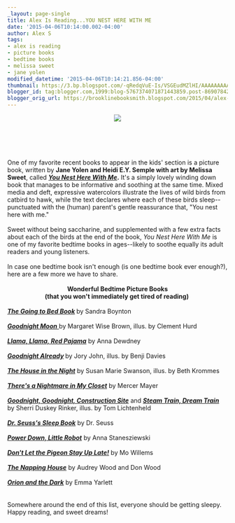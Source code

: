 ```yaml
---
_layout: page-single
title: Alex Is Reading...YOU NEST HERE WITH ME
date: '2015-04-06T10:14:00.002-04:00'
author: Alex S
tags:
- alex is reading
- picture books
- bedtime books
- melissa sweet
- jane yolen
modified_datetime: '2015-04-06T10:14:21.856-04:00'
thumbnail: https://3.bp.blogspot.com/-qRedqVuE-Is/VSGEudMZlHI/AAAAAAAAAGk/1hmn-QfdTgE/s72-c/51YYi1TouqL._SX258_BO1%2C204%2C203%2C200_.jpg
blogger_id: tag:blogger.com,1999:blog-5767374071871443859.post-8690784256235172231
blogger_orig_url: https://brooklinebooksmith.blogspot.com/2015/04/alex-is-readingyou-nest-here-with-me.html
---
```


<div dir="ltr" style="text-align: left;" trbidi="on"><div class="separator" style="clear: both; text-align: center;"><a href="https://3.bp.blogspot.com/-qRedqVuE-Is/VSGEudMZlHI/AAAAAAAAAGk/1hmn-QfdTgE/s1600/51YYi1TouqL._SX258_BO1%2C204%2C203%2C200_.jpg" imageanchor="1" style="margin-left: 1em; margin-right: 1em;"><img border="0" src="https://3.bp.blogspot.com/-qRedqVuE-Is/VSGEudMZlHI/AAAAAAAAAGk/1hmn-QfdTgE/s1600/51YYi1TouqL._SX258_BO1%2C204%2C203%2C200_.jpg" /></a></div><br /><br /><br /><br /><br />One of my favorite recent books to appear in the kids' section is a picture book, written by <b>Jane Yolen and Heidi E.Y. Semple with art by Melissa Sweet</b>, called <b><a href="https://www.brooklinebooksmith-shop.com/book/9781590789230"><i>You Nest Here With Me</i></a>.</b> It's a simply lovely winding down book that manages to be informative and soothing at the same time. Mixed media and deft, expressive watercolors illustrate the lives of wild birds from catbird to hawk, while the text declares where each of these birds sleep--punctuated with the (human) parent's gentle reassurance that, "You nest here with me."<br /><br />Sweet without being saccharine, and supplemented with a few extra facts about each of the birds at the end of the book, <i>You Nest Here With Me</i> is one of my favorite bedtime books in ages--likely to soothe equally its adult readers and young listeners.<br /><br />In case one bedtime book isn't enough (is one bedtime book ever enough?), here are a few more we have to share.<br /><br /><div style="text-align: center;"><b>Wonderful Bedtime Picture Books</b></div><div style="text-align: center;"><b>(that you won't immediately get tired of reading)&nbsp;</b> </div><div style="text-align: center;"><br /></div><div style="text-align: left;"><b><a href="https://www.brooklinebooksmith-shop.com/book/9780671449025"><i>The Going to Bed Book</i></a> </b>by Sandra Boynton<b> </b></div><div style="text-align: left;"><br /></div><div style="text-align: left;"><a href="https://www.brooklinebooksmith-shop.com/book/9780060775858"><i><b>Goodnight Moon</b></i> </a>by Margaret Wise Brown, illus. by Clement Hurd<b> </b></div><div style="text-align: left;"><b><br /></b></div><div style="text-align: left;"><a href="https://www.brooklinebooksmith-shop.com/book/9780670059836"><i><b>Llama, Llama, Red Pajama</b></i></a> by Anna Dewdney</div><div style="text-align: left;"><b><br /></b></div><div style="text-align: left;"><b><a href="https://www.brooklinebooksmith-shop.com/book/9780062286208"><i>Goodnight Already</i></a> </b>by Jory John, illus. by Benji Davies</div><div style="text-align: left;"><br /></div><div style="text-align: left;"><a href="https://www.brooklinebooksmith-shop.com/book/9780618862443"><b><i>The House in the Night</i></b></a> by Susan Marie Swanson, illus. by Beth Krommes</div><div style="text-align: left;"><br /></div><div style="text-align: left;"><a href="https://www.brooklinebooksmith-shop.com/book/9780803786820"><i><b>There's a Nightmare in My Closet</b></i></a> by Mercer Mayer </div><div style="text-align: left;"><br /></div><div style="text-align: left;"><a href="https://www.brooklinebooksmith-shop.com/book/9780811877824"><i><b>Goodnight, Goodnight, Construction Site</b></i></a> and <a href="https://www.brooklinebooksmith-shop.com/book/9781452109206"><i><b>Steam Train, Dream Train</b></i></a> by Sherri Duskey Rinker, illus. by Tom Lichtenheld </div><div style="text-align: left;"><br /></div><div style="text-align: left;"><a href="https://www.brooklinebooksmith-shop.com/book/9780394800912"><i><b>Dr. Seuss's Sleep Book</b></i></a> by Dr. Seuss</div><div style="text-align: left;"><br /></div><div style="text-align: left;"><a href="https://www.brooklinebooksmith-shop.com/book/9781627791250"><i><b>Power Down, Little Robot</b></i></a> by Anna Stanesziewski</div><div style="text-align: left;"><br /></div><div style="text-align: left;"><a href="https://www.brooklinebooksmith-shop.com/book/9780786837465"><i><b>Don't Let the Pigeon Stay Up Late!</b></i></a> by Mo Willems </div><div style="text-align: left;"><br /></div><div style="text-align: left;"><a href="https://www.brooklinebooksmith-shop.com/book/9780152567088"><i><b>The Napping House</b></i></a> by Audrey Wood and Don Wood </div><div style="text-align: left;"><br /></div><div style="text-align: left;"><a href="https://www.brooklinebooksmith-shop.com/book/9780763675950"><i><b>Orion and the Dark</b></i></a> by Emma Yarlett</div><div style="text-align: left;"><br /></div><div style="text-align: left;"><br /></div><div style="text-align: left;">Somewhere around the end of this list, everyone should be getting sleepy. Happy reading, and sweet dreams!</div><div style="text-align: left;"><br /></div><br /><br /></div>